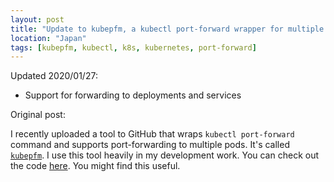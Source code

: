 ```yaml
---
layout: post
title: "Update to kubepfm, a kubectl port-forward wrapper for multiple pods"
location: "Japan"
tags: [kubepfm, kubectl, k8s, kubernetes, port-forward]
---
```


Updated 2020/01/27:

- Support for forwarding to deployments and services

Original post:

I recently uploaded a tool to GitHub that wraps `kubectl port-forward` command and supports port-forwarding to multiple pods. It's called [`kubepfm`](https://github.com/hawkhai/kubepfm). I use this tool heavily in my development work. You can check out the code [here](https://github.com/hawkhai/kubepfm). You might find this useful.
